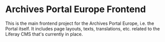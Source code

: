 # Archives Portal Europe Frontend

This is the main frontend project for the Archives Portal Europe, i.e. the Portal itself. It includes page layouts, texts, translations, etc. related to the Liferay CMS that's currently in place.
